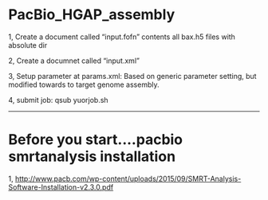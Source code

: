 # PacBio_HGAP_assembly

   1, Create a document called “input.fofn” contents all bax.h5 files with absolute dir
  
   2, Create a documnet called “input.xml”
  
   3, Setup parameter at params.xml: Based on generic parameter setting, but modified towards to target genome assembly.
  
   4, submit job: qsub yuorjob.sh 
   
   ***
 
 
  # Before you start....pacbio smrtanalysis installation
   
   1, http://www.pacb.com/wp-content/uploads/2015/09/SMRT-Analysis-Software-Installation-v2.3.0.pdf
   

